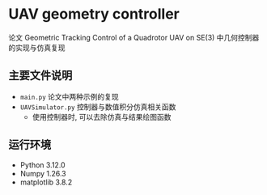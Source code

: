 # UAV geometry controller
论文 Geometric Tracking Control of a Quadrotor UAV on SE(3) 中几何控制器的实现与仿真复现

## 主要文件说明
* `main.py` 论文中两种示例的复现
* `UAVSimulator.py` 控制器与数值积分仿真相关函数
    * 使用控制器时, 可以去除仿真与结果绘图函数

## 运行环境
* Python 3.12.0
* Numpy 1.26.3
* matplotlib 3.8.2
